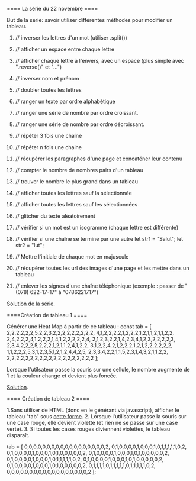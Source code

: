 ==== La série du 22 novembre ==== 

But de la série: savoir utiliser différentes méthodes pour modifier un tableau. 

1. // inverser les lettres d'un mot (utiliser .split())

2. // afficher un espace entre chaque lettre

3. // afficher chaque lettre à l'envers, avec un espace (plus simple avec ".reverse()" et "...") 

4. // inverser nom et prénom

5. // doubler toutes les lettres

6. // ranger un texte par ordre alphabétique

7. // ranger une série de nombre par ordre croissant. 

8. // ranger une série de nombre par ordre décroissant. 

9. // répéter 3 fois une chaîne

10. // répéter n fois une chaine

11. // récupérer les paragraphes d'une page et concaténer leur contenu

12. // compter le nombre de nombres pairs d'un tableau

13. // trouver le nombre le plus grand dans un tableau

14. // afficher toutes les lettres sauf la sélectionnée

15. // afficher toutes les lettres sauf les sélectionnées

16. // glitcher du texte aléatoirement

17. // vérifier si un mot est un isogramme (chaque lettre est différente)

18. // vérifier si une chaîne se termine par une autre
    let str1 = "Salut";
    let str2 = "lut";

19. // Mettre l'initiale de chaque mot en majuscule

20. // récupérer toutes les url des images d'une page et les mettre dans un tableau

21. // enlever les signes d'une chaîne téléphonique (exemple : passer de "(078) 622-17-17" à "0786221717")

[Solution de la série](https://codepen.io/GregoryThonney/pen/GyZNVO). 


====Création de tableau 1 ====

Générer une Heat Map à partir de ce tableau : const tab = \[
  2,2,2,2,2,2,5,2,2,3,2,2,2,2,2,2,2,2,2,
  4,1,2,2,2,2,1,2,2,2,1,2,1,1,2,1,1,2,2,  
  2,4,2,2,2,4,1,2,2,2,1,4,1,2,2,2,2,2,4,
  2,1,2,3,2,2,1,4,2,3,4,1,2,3,2,2,2,2,3,
  2,3,4,2,2,2,5,2,2,2,1,2,1,1,2,4,1,2,2,
  3,1,2,2,4,2,1,2,2,2,1,2,1,2,2,2,2,2,2,
  1,1,2,2,2,5,3,1,2,3,5,1,2,1,2,4,4,2,5,
  2,3,3,4,2,2,1,1,5,2,3,1,4,3,2,1,1,2,2,
  2,2,2,2,2,2,2,2,2,2,2,2,2,2,2,2,2,2,2
\]; 

Lorsque l'utilsateur passe la souris sur une cellule, le nombre augmente de 1 et la couleur change et devient plus foncée. 

[Solution](https://codepen.io/GregoryThonney/pen/EoajLv). 


==== Création de tableau 2 ==== 

1.Sans utiliser de HTML (donc en le générant via javascript), afficher le tableau "tab" sous [cette forme](https://img15.hostingpics.net/pics/120994lue.png). 
2. Lorsque l'utilisateur passe la souris sur une case rouge, elle devient violette (et rien ne se passe sur une case verte).
3. Si toutes les cases rouges diviennent violettes, le tableau disparaît. 

tab = \[
  0,0,0,0,0,0,0,0,0,0,0,0,0,0,0,0,0,0,2,
  0,1,0,0,0,0,1,0,0,0,1,0,1,1,1,1,1,0,2,  
  0,1,0,0,0,0,1,0,0,0,1,0,1,0,0,0,0,0,2,
  0,1,0,0,0,0,1,0,0,0,1,0,1,0,0,0,0,0,2,
  0,1,0,0,0,0,1,0,0,0,1,0,1,1,1,1,1,0,2,
  0,1,0,0,0,0,1,0,0,0,1,0,1,0,0,0,0,0,2,
  0,1,0,0,0,0,1,0,0,0,1,0,1,0,0,0,0,0,2,
  0,1,1,1,1,0,1,1,1,1,1,0,1,1,1,1,1,0,2,
  0,0,0,0,0,0,0,0,0,0,0,0,0,0,0,0,0,0,2
\];
